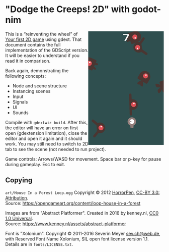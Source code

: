 # "Dodge the Creeps! 2D" with godot-nim

<img align="right" src="art/dtc2d_preview.png" alt="A small and lonely creature trying its best to survive by avoiding a sea of other strange creatures."/>

This is a “reinventing the wheel” of [Your first 2D game][1] using gdext. That document contains the full implementation of the GDScript version. It will be easier to understand if you read it in comparison.

Back again, demonstrating the following concepts:
- Node and scene structure
- Instancing scenes
- Input
- Signals
- UI
- Sounds

Compile with `gdextwiz build`. After this, the editor will have an error on first open (gdextension limitation), close the editor and open it again and it should work. You may still need to switch to 2D tab to see the scene (not needed to run project).

Game controls: Arrows/WASD for movement. Space bar or p-key for pause during gameplay. Esc to exit.

## Copying

`art/House In a Forest Loop.ogg` Copyright &copy; 2012 [HorrorPen](https://opengameart.org/users/horrorpen), [CC-BY 3.0: Attribution](http://creativecommons.org/licenses/by/3.0/). 
<br/>Source: https://opengameart.org/content/loop-house-in-a-forest

Images are from "Abstract Platformer". Created in 2016 by kenney.nl, [CC0 1.0 Universal](http://creativecommons.org/publicdomain/zero/1.0/). <br/>Source: https://www.kenney.nl/assets/abstract-platformer

Font is "Xolonium". Copyright &copy; 2011-2016 Severin Meyer <sev.ch@web.de>, <br/>with Reserved Font Name Xolonium, SIL open font license version 1.1. Details are in `fonts/LICENSE.txt`.

[1]: https://docs.godotengine.org/en/stable/getting_started/first_2d_game/index.html

